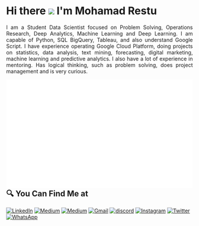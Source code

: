 # Hi there <img src="https://github.com/TheDudeThatCode/TheDudeThatCode/blob/master/Assets/Hi.gif" width="30px"> I'm Mohamad Restu

<p align="justify">
 I am a Student Data Scientist focused on Problem Solving, Operations Research, Deep Analytics, Machine Learning and Deep Learning. I am capable of Python, SQL BigQuery, Tableau, and also understand Google Script. I have experience operating Google Cloud Platform, doing projects on statistics, data analysis, text mining, forecasting, digital marketing, machine learning and predictive analytics. I also have a lot of experience in mentoring. Has logical thinking, such as problem solving, does project management and is very curious.
</p>

<img align='right' src = "https://github.com/Mohamadreztu/github-stats-transparent/blob/output/generated/languages.svg">

## 🔍 You Can Find Me at

<p>
  <a href="https://www.linkedin.com/in/mohamadrestu87" target="_blank"><img alt="LinkedIn" src="https://img.shields.io/badge/linkedin-%230077B5.svg?&style=for-the-badge&logo=linkedin&logoColor=white" /></a>  
  <a href="https://medium.com/" target="_blank"><img alt="Medium" src="https://img.shields.io/badge/medium-%2312100E.svg?&style=for-the-badge&logo=medium&logoColor=white" /></a>  
  <a href="https://www.kaggle.com/restudzikri/" target="_blank"><img alt="Medium" src="https://img.shields.io/badge/Kaggle-2C8EBB?&style=for-the-badge&logo=kaggle&logoColor=white" /></a>  
  <a href="mailto:reztuzikri@gmail.com" target="_blank"><img alt="Gmail" src="https://img.shields.io/badge/gmail-D14836?&style=for-the-badge&logo=gmail&logoColor=white"/></a>    
  <a href="https://www.facebook.com/mohamadreztu" target="_blank"><img alt="discord" src="https://img.shields.io/badge/discord-blueviolet.svg?&style=for-the-badge&logo=discord&logoColor=white" /></a>  
  <a href="https://www.instagram.com/mohamadreztu_89" target="_blank"><img alt="Instagram" src="https://img.shields.io/badge/instagram-%23E4405F.svg?&style=for-the-badge&logo=instagram&logoColor=white" /></a>  
  <a href="https://twitter.com/mohamadrestu" target="_blank"><img alt="Twitter" src="https://img.shields.io/badge/twitter-%231DA1F2.svg?&style=for-the-badge&logo=twitter&logoColor=white" /></a>
  <a href="https://wa.me/087776623080" target="_blank"><img alt="WhatsApp" src="https://img.shields.io/badge/WhatsApp-25D366?style=for-the-badge&logo=whatsapp&logoColor=white" /></a>  
</p>
